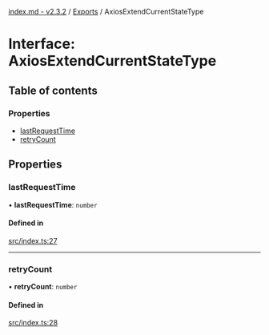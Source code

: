 [index.md - v2.3.2](../README.md) / [Exports](../modules.md) / AxiosExtendCurrentStateType

# Interface: AxiosExtendCurrentStateType

## Table of contents

### Properties

- [lastRequestTime](AxiosExtendCurrentStateType.md#lastrequesttime)
- [retryCount](AxiosExtendCurrentStateType.md#retrycount)

## Properties

### lastRequestTime

• **lastRequestTime**: `number`

#### Defined in

[src/index.ts:27](https://github.com/saqqdy/axios-ex/blob/96c0ded/src/index.ts#L27)

___

### retryCount

• **retryCount**: `number`

#### Defined in

[src/index.ts:28](https://github.com/saqqdy/axios-ex/blob/96c0ded/src/index.ts#L28)
